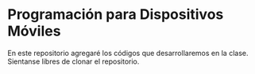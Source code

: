 # Programación para Dispositivos Móviles

En este repositorio agregaré los códigos que desarrollaremos en la clase.
Sientanse libres de clonar el repositorio.
